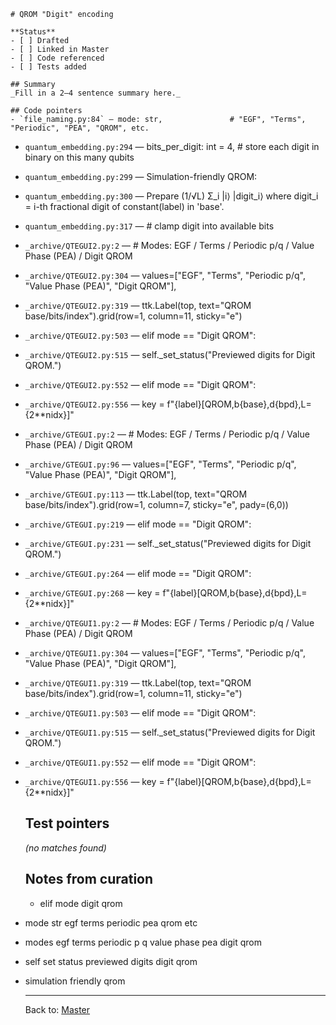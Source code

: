     # QROM "Digit" encoding

    **Status**
    - [ ] Drafted
    - [ ] Linked in Master
    - [ ] Code referenced
    - [ ] Tests added

    ## Summary
    _Fill in a 2–4 sentence summary here._

    ## Code pointers
    - `file_naming.py:84` — mode: str,               # "EGF", "Terms", "Periodic", "PEA", "QROM", etc.
- `quantum_embedding.py:294` — bits_per_digit: int = 4,     # store each digit in binary on this many qubits
- `quantum_embedding.py:299` — Simulation-friendly QROM:
- `quantum_embedding.py:300` — Prepare (1/√L) Σ_i |i⟩ |digit_i⟩  where digit_i = i-th fractional digit of constant(label) in 'base'.
- `quantum_embedding.py:317` — # clamp digit into available bits
- `_archive/QTEGUI2.py:2` — # Modes: EGF / Terms / Periodic p/q / Value Phase (PEA) / Digit QROM
- `_archive/QTEGUI2.py:304` — values=["EGF", "Terms", "Periodic p/q", "Value Phase (PEA)", "Digit QROM"],
- `_archive/QTEGUI2.py:319` — ttk.Label(top, text="QROM base/bits/index").grid(row=1, column=11, sticky="e")
- `_archive/QTEGUI2.py:503` — elif mode == "Digit QROM":
- `_archive/QTEGUI2.py:515` — self._set_status("Previewed digits for Digit QROM.")
- `_archive/QTEGUI2.py:552` — elif mode == "Digit QROM":
- `_archive/QTEGUI2.py:556` — key = f"{label}[QROM,b{base},d{bpd},L={2**nidx}]"
- `_archive/GTEGUI.py:2` — # Modes: EGF / Terms / Periodic p/q / Value Phase (PEA) / Digit QROM
- `_archive/GTEGUI.py:96` — values=["EGF", "Terms", "Periodic p/q", "Value Phase (PEA)", "Digit QROM"],
- `_archive/GTEGUI.py:113` — ttk.Label(top, text="QROM base/bits/index").grid(row=1, column=7, sticky="e", pady=(6,0))
- `_archive/GTEGUI.py:219` — elif mode == "Digit QROM":
- `_archive/GTEGUI.py:231` — self._set_status("Previewed digits for Digit QROM.")
- `_archive/GTEGUI.py:264` — elif mode == "Digit QROM":
- `_archive/GTEGUI.py:268` — key = f"{label}[QROM,b{base},d{bpd},L={2**nidx}]"
- `_archive/QTEGUI1.py:2` — # Modes: EGF / Terms / Periodic p/q / Value Phase (PEA) / Digit QROM
- `_archive/QTEGUI1.py:304` — values=["EGF", "Terms", "Periodic p/q", "Value Phase (PEA)", "Digit QROM"],
- `_archive/QTEGUI1.py:319` — ttk.Label(top, text="QROM base/bits/index").grid(row=1, column=11, sticky="e")
- `_archive/QTEGUI1.py:503` — elif mode == "Digit QROM":
- `_archive/QTEGUI1.py:515` — self._set_status("Previewed digits for Digit QROM.")
- `_archive/QTEGUI1.py:552` — elif mode == "Digit QROM":
- `_archive/QTEGUI1.py:556` — key = f"{label}[QROM,b{base},d{bpd},L={2**nidx}]"

    ## Test pointers
    _(no matches found)_

    ## Notes from curation
    - elif mode digit qrom
- mode str egf terms periodic pea qrom etc
- modes egf terms periodic p q value phase pea digit qrom
- self set status previewed digits digit qrom
- simulation friendly qrom

    ---
    Back to: [Master](QTEGUI_MASTER.md)
